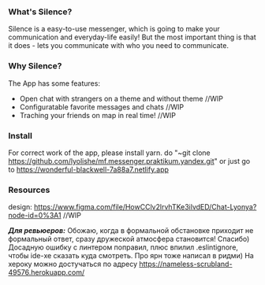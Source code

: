 ### **What's Silence?**
Silence is a easy-to-use messenger, which is going to make 
your communication and everyday-life easily! But the most important thing
is that it does - lets you communicate with who you need to 
communicate.

### **Why Silence?**
The App has some features:
- Open chat with strangers on a theme and without theme //WIP
- Configuratable favorite messages and chats //WIP
- Traching your friends on map in real time! //WIP

### **Install** 
For correct work of the app, please install yarn.
do "~git clone https://github.com/lyolishe/mf.messenger.praktikum.yandex.git"
or just go to https://wonderful-blackwell-7a88a7.netlify.app

### **Resources**
design: https://www.figma.com/file/HowCClv2lrvhTKe3ilvdED/Chat-Lyonya?node-id=0%3A1
//WIP

**_Для ревьюеров:_**
Обожаю, когда в формальной обстановке приходит не формальный ответ, сразу дружеской атмосфера становится! Спасибо)
Досадную ошибку с линтером поправил, плюс впилил .eslintignore, чтобы ide-хе сказать куда смотреть.
Про ярн тоже написал в ридми)
На хероку можно достучаться по адресу https://nameless-scrubland-49576.herokuapp.com/
